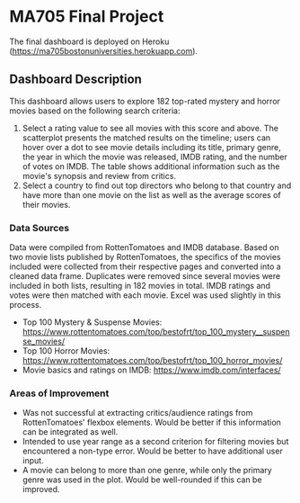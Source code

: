 # MA705 Final Project

The final dashboard is deployed on Heroku (https://ma705bostonuniversities.herokuapp.com).

## Dashboard Description

This dashboard allows users to explore 182 top-rated mystery and horror movies based on the following search criteria: 
1) Select a rating value to see all movies with this score and above. The scatterplot presents the matched results on the timeline; users can hover over a dot to see movie details including its title, primary genre, the year in which the movie was released, IMDB rating, and the number of votes on IMDB. The table shows additional information such as the movie's synopsis and review from critics. 
2) Select a country to find out top directors who belong to that country and have more than one movie on the list as well as the average scores of their movies. 

### Data Sources

Data were compiled from RottenTomatoes and IMDB database. Based on two movie lists published by RottenTomatoes, the specifics of the movies included were collected from their respective pages and converted into a cleaned data frame. Duplicates were removed since several movies were included in both lists, resulting in 182 movies in total. IMDB ratings and votes were then matched with each movie. Excel was used slightly in this process.

- Top 100 Mystery & Suspense Movies: https://www.rottentomatoes.com/top/bestofrt/top_100_mystery__suspense_movies/
- Top 100 Horror Movies: https://www.rottentomatoes.com/top/bestofrt/top_100_horror_movies/
- Movie basics and ratings on IMDB: https://www.imdb.com/interfaces/

### Areas of Improvement

- Was not successful at extracting critics/audience ratings from RottenTomatoes' flexbox elements. Would be better if this information can be integrated as well. 
- Intended to use year range as a second criterion for filtering movies but encountered a non-type error. Would be better to have additional user input.
- A movie can belong to more than one genre, while only the primary genre was used in the plot. Would be well-rounded if this can be improved.
